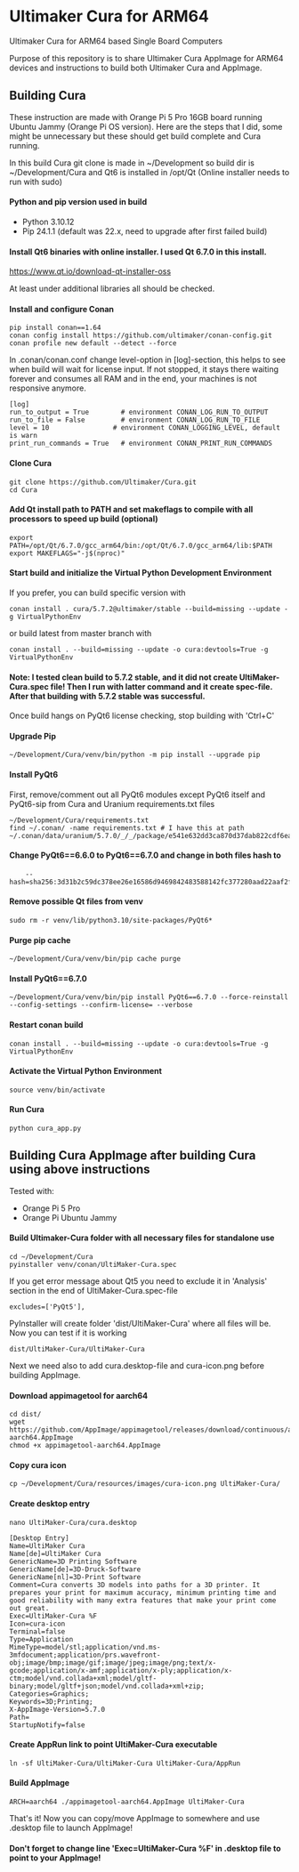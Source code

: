 # Ultimaker Cura for ARM64
Ultimaker Cura for ARM64 based Single Board Computers

Purpose of this repository is to share Ultimaker Cura AppImage for ARM64 devices and instructions to build both Ultimaker Cura and AppImage.


## Building Cura

These instruction are made with Orange Pi 5 Pro 16GB board running Ubuntu Jammy (Orange Pi OS version). Here are the steps that I did, some might be unnecessary but these should get build complete and Cura running.

In this build Cura git clone is made in ~/Development so build dir is ~/Development/Cura and Qt6 is installed in /opt/Qt (Online installer needs to run with sudo)

#### Python and pip version used in build
- Python 3.10.12
- Pip 24.1.1 (default was 22.x, need to upgrade after first failed build)

#### Install Qt6 binaries with online installer. I used Qt 6.7.0 in this install.
https://www.qt.io/download-qt-installer-oss

At least under additional libraries all should be checked.

#### Install and configure Conan
```
pip install conan==1.64
conan config install https://github.com/ultimaker/conan-config.git
conan profile new default --detect --force
```

In .conan/conan.conf change level-option in [log]-section, this helps to see when build will wait for license input. If not stopped, it stays there waiting forever and consumes all RAM and in the end, your machines is not responsive anymore.
```
[log]
run_to_output = True        # environment CONAN_LOG_RUN_TO_OUTPUT
run_to_file = False         # environment CONAN_LOG_RUN_TO_FILE
level = 10                # environment CONAN_LOGGING_LEVEL, default is warn
print_run_commands = True   # environment CONAN_PRINT_RUN_COMMANDS
```

#### Clone Cura
```
git clone https://github.com/Ultimaker/Cura.git
cd Cura
```

#### Add Qt install path to PATH and set makeflags to compile with all processors to speed up build (optional)
```
export PATH=/opt/Qt/6.7.0/gcc_arm64/bin:/opt/Qt/6.7.0/gcc_arm64/lib:$PATH
export MAKEFLAGS="-j$(nproc)"
```

#### Start build and initialize the Virtual Python Development Environment
If you prefer, you can build specific version with
```
conan install . cura/5.7.2@ultimaker/stable --build=missing --update -g VirtualPythonEnv
```
or build latest from master branch with
```
conan install . --build=missing --update -o cura:devtools=True -g VirtualPythonEnv
```
#### Note: I tested clean build to 5.7.2 stable, and it did not create UltiMaker-Cura.spec file! Then I run with latter command and it create spec-file. After that building with 5.7.2 stable was successful.

Once build hangs on PyQt6 license checking, stop building with 'Ctrl+C'

#### Upgrade Pip
```
~/Development/Cura/venv/bin/python -m pip install --upgrade pip
```

#### Install PyQt6

First, remove/comment out all PyQt6 modules except PyQt6 itself and PyQt6-sip from Cura and Uranium requirements.txt files
```
~/Development/Cura/requirements.txt
find ~/.conan/ -name requirements.txt # I have this at path ~/.conan/data/uranium/5.7.0/_/_/package/e541e632dd3ca870d37dab822cdf6eaa3df15dca/pip_requirements/requirements.txt
```

#### Change PyQt6==6.6.0 to PyQt6==6.7.0 and change in both files hash to
```
    --hash=sha256:3d31b2c59dc378ee26e16586d9469842483588142fc377280aad22aaf2fa6235
```

#### Remove possible Qt files from venv
```
sudo rm -r venv/lib/python3.10/site-packages/PyQt6*
```

#### Purge pip cache
```
~/Development/Cura/venv/bin/pip cache purge
```

#### Install PyQt6==6.7.0
```
~/Development/Cura/venv/bin/pip install PyQt6==6.7.0 --force-reinstall --config-settings --confirm-license= --verbose
```

#### Restart conan build
```
conan install . --build=missing --update -o cura:devtools=True -g VirtualPythonEnv
```

#### Activate the Virtual Python Environment
```
source venv/bin/activate
```

#### Run Cura
```
python cura_app.py
```

## Building Cura AppImage after building Cura using above instructions

Tested with:
- Orange Pi 5 Pro
- Orange Pi Ubuntu Jammy

#### Build Ultimaker-Cura folder with all necessary files for standalone use
```
cd ~/Development/Cura
pyinstaller venv/conan/UltiMaker-Cura.spec
```
If you get error message about Qt5 you need to exclude it in 'Analysis' section in the end of UltiMaker-Cura.spec-file
```
excludes=['PyQt5'],
```

PyInstaller will create folder 'dist/UltiMaker-Cura' where all files will be. Now you can test if it is working
```
dist/UltiMaker-Cura/UltiMaker-Cura
```

Next we need also to add cura.desktop-file and cura-icon.png before building AppImage.

#### Download appimagetool for aarch64
```
cd dist/
wget https://github.com/AppImage/appimagetool/releases/download/continuous/appimagetool-aarch64.AppImage
chmod +x appimagetool-aarch64.AppImage
```

#### Copy cura icon
```
cp ~/Development/Cura/resources/images/cura-icon.png UltiMaker-Cura/
```

#### Create desktop entry
```
nano UltiMaker-Cura/cura.desktop
```

```
[Desktop Entry]
Name=UltiMaker Cura
Name[de]=UltiMaker Cura
GenericName=3D Printing Software
GenericName[de]=3D-Druck-Software
GenericName[nl]=3D-Print Software
Comment=Cura converts 3D models into paths for a 3D printer. It prepares your print for maximum accuracy, minimum printing time and good reliability with many extra features that make your print come out great.
Exec=UltiMaker-Cura %F
Icon=cura-icon
Terminal=false
Type=Application
MimeType=model/stl;application/vnd.ms-3mfdocument;application/prs.wavefront-obj;image/bmp;image/gif;image/jpeg;image/png;text/x-gcode;application/x-amf;application/x-ply;application/x-ctm;model/vnd.collada+xml;model/gltf-binary;model/gltf+json;model/vnd.collada+xml+zip;
Categories=Graphics;
Keywords=3D;Printing;
X-AppImage-Version=5.7.0
Path=
StartupNotify=false
```

#### Create AppRun link to point UltiMaker-Cura executable
```
ln -sf UltiMaker-Cura/UltiMaker-Cura UltiMaker-Cura/AppRun
```

#### Build AppImage
```
ARCH=aarch64 ./appimagetool-aarch64.AppImage UltiMaker-Cura
```

That's it! Now you can copy/move AppImage to somewhere and use .desktop file to launch AppImage!
#### Don't forget to change line 'Exec=UltiMaker-Cura %F' in .desktop file to point to your AppImage!
